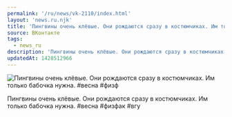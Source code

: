 ```yaml
---
permalink: '/ru/news/vk-2110/index.html'
layout: 'news.ru.njk'
title: 'Пингвины очень клёвые. Они рождаются сразу в костюмчиках. Им только бабочка нужна. #весна #физф'
source: ВКонтакте
tags:
  - news_ru
description: 'Пингвины очень клёвые. Они рождаются сразу в костюмчиках. Им только бабочка нужна. #весна #физф'
updatedAt: 1428512966
---
```

![Пингвины очень клёвые. Они рождаются сразу в костюмчиках. Им только бабочка нужна. #весна #физф](https://sun9-23.userapi.com/impf/c625423/v625423833/285aa/NqmEptWQ6G8.jpg?size=1280x960&quality=96&sign=329f348b5e6dca68e7f4dce411596d86&c_uniq_tag=pJnZsOOuhjzQIc_MKVIo3Yp-5aYWVJ0gwilwqwikiEc&type=album)

Пингвины очень клёвые. Они рождаются сразу в костюмчиках. Им только бабочка нужна.
#весна #физфак #вгу
